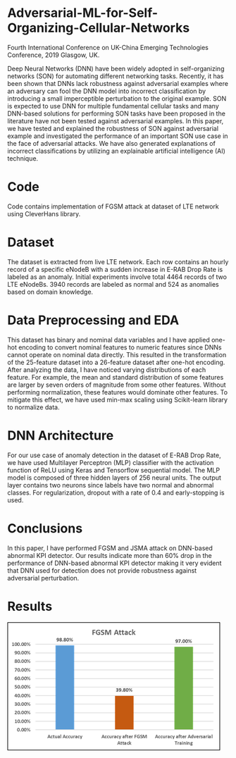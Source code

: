 # Adversarial-ML-for-Self-Organizing-Cellular-Networks
Fourth International Conference on UK-China Emerging Technologies Conference, 2019 Glasgow, UK.

Deep Neural Networks (DNN) have been widely adopted in self-organizing networks (SON) for automating different networking tasks. Recently, it has been shown that DNNs lack robustness against adversarial examples where an adversary can fool the DNN model into incorrect classification by introducing a small imperceptible perturbation to the original example. SON is expected to use DNN for multiple fundamental cellular tasks and many DNN-based solutions for performing SON tasks have been proposed in the literature have not been tested against adversarial examples. In this paper, we have tested and explained the robustness of SON against adversarial example and investigated the performance of an important SON use case in the face of adversarial attacks. We have also generated explanations of incorrect classifications by utilizing an explainable artificial intelligence (AI) technique.

# Code
Code contains implementation of FGSM attack at dataset of LTE network using CleverHans library. 

# Dataset
The dataset is extracted from live LTE network. Each row contains an hourly record of a specific eNodeB with a sudden increase in E-RAB Drop Rate is labeled as an anomaly. Initial experiments involve total 4464 records of two LTE eNodeBs. 3940 records are labeled as normal and 524 as anomalies based on domain knowledge. 

# Data Preprocessing and EDA 
This dataset has binary and nominal data variables and I have applied one-hot encoding to convert nominal features to numeric features since DNNs cannot operate on nominal data directly. This resulted in the transformation of the 25-feature dataset into a 26-feature dataset after one-hot encoding. After analyzing the data, I have noticed varying distributions of each feature. For example, the mean and standard distribution of some features are larger by seven orders of magnitude from some other features. Without performing normalization, these features would dominate other features. To mitigate this effect, we have used min-max scaling using Scikit-learn library to normalize data.

# DNN Architecture 
For our use case of anomaly detection in the dataset of E-RAB Drop Rate, we have used Multilayer Perceptron (MLP) classifier with the activation function of ReLU using Keras and Tensorflow sequential model. The MLP model is composed of three hidden layers of 256 neural units. The output layer contains two neurons since labels have two normal and abnormal classes. For regularization, dropout with a rate of 0.4 and early-stopping is used.

# Conclusions
In this paper, I have performed FGSM and JSMA attack on DNN-based abnormal KPI detector. Our results indicate more than 60% drop in the performance of DNN-based abnormal KPI detector making it very evident that DNN used for detection does not provide robustness against adversarial perturbation. 

 # Results 
 ![Image description](https://github.com/Salahuddin-Farooq/Adversarial-ML-for-Self-Organizing-Cellular-Networks/blob/master/FGSM.png)
